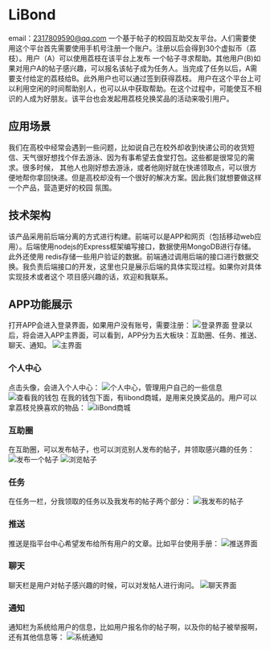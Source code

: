 # LiBond
email：2317809590@qq.com
一个基于帖子的校园互助交友平台。人们需要使用这个平台首先需要使用手机号注册一个账户。注册以后会得到30个虚拟币（荔枝）。用户（A）可以使用荔枝在该平台上发布
一个帖子寻求帮助。其他用户(B)如果对用户A的帖子感兴趣，可以报名该帖子成为任务人。当完成了任务以后，A需要支付给定的荔枝给B。此外用户也可以通过签到获得荔枝。
用户在这个平台上可以利用空闲的时间帮助别人，也可以从中获取帮助。在这个过程中，可能使互不相识的人成为好朋友。该平台也会发起用荔枝兑换奖品的活动来吸引用户。
## 应用场景
我们在高校中经常会遇到一些问题，比如说自己在校外却收到快递公司的收货短信、天气很好想找个伴去游泳、因为有事希望去食堂打包。这些都是很常见的需求。很多时候，
其他人也刚好想去游泳，或者他刚好就在快递领取点，可以很方便地帮你拿回快递。但是高校却没有一个很好的解决方案。因此我们就想要做这样一个产品，营造更好的校园
氛围。

## 技术架构
该产品采用前后端分离的方式进行构建。前端可以是APP和网页（包括移动web应用）。后端使用nodejs的Express框架编写接口，数据使用MongoDB进行存储。此外还使用
redis存储一些用户验证的数据。前端通过调用后端的接口进行数据交换。我负责后端接口的开发，这里也只是展示后端的具体实现过程。如果你对具体实现技术或者这个
项目感兴趣的话，欢迎和我联系。

## APP功能展示
打开APP会进入登录界面，如果用户没有账号，需要注册：
![登录界面](https://github.com/Roujack/LiBond/blob/master/pictures/%E5%BE%AE%E4%BF%A1%E5%9B%BE%E7%89%87_20170523161817.jpg)
登录以后，将会进入APP主界面，可以看到，APP分为五大板块：互助圈、任务、推送、聊天、通知。
![主界面](https://github.com/Roujack/LiBond/blob/master/pictures/%E5%BE%AE%E4%BF%A1%E5%9B%BE%E7%89%87_20170523161821.jpg)
### 个人中心
点击头像，会进入个人中心：
![个人中心，管理用户自己的一些信息](https://github.com/Roujack/LiBond/blob/master/pictures/%E5%BE%AE%E4%BF%A1%E5%9B%BE%E7%89%87_20170523161807.jpg)
![查看我的钱包](https://github.com/Roujack/LiBond/blob/master/pictures/%E5%BE%AE%E4%BF%A1%E5%9B%BE%E7%89%87_20170523161837.jpg)
在我的钱包下面，有libond商城，是用来兑换奖品的。用户可以拿荔枝兑换喜欢的物品：
![liBond商城](https://github.com/Roujack/LiBond/blob/master/pictures/%E5%BE%AE%E4%BF%A1%E5%9B%BE%E7%89%87_20170523161843.jpg)
### 互助圈
在互助圈，可以发布帖子，也可以浏览别人发布的帖子，并领取感兴趣的任务：
![发布一个帖子](https://github.com/Roujack/LiBond/blob/master/pictures/%E5%BE%AE%E4%BF%A1%E5%9B%BE%E7%89%87_20170523161826.jpg)
![浏览帖子](https://github.com/Roujack/LiBond/blob/master/pictures/%E5%BE%AE%E4%BF%A1%E5%9B%BE%E7%89%87_20170523161831.jpg)
### 任务
在任务一栏，分我领取的任务以及我发布的帖子两个部分：
![我发布的帖子](https://github.com/Roujack/LiBond/blob/master/pictures/%E5%BE%AE%E4%BF%A1%E5%9B%BE%E7%89%87_20170523161854.jpg)
### 推送
推送是指平台中心希望发布给所有用户的文章。比如平台使用手册：
![推送界面](https://github.com/Roujack/LiBond/blob/master/pictures/%E5%BE%AE%E4%BF%A1%E5%9B%BE%E7%89%87_20170523161858.jpg)
### 聊天
聊天栏是用户对帖子感兴趣的时候，可以对发帖人进行询问。
![聊天界面](https://github.com/Roujack/LiBond/blob/master/pictures/%E5%BE%AE%E4%BF%A1%E5%9B%BE%E7%89%87_20170523161908.jpg)

### 通知
通知栏为系统给用户的信息，比如用户报名你的帖子啊，以及你的帖子被举报啊，还有其他信息等：
![系统通知](https://github.com/Roujack/LiBond/blob/master/pictures/%E5%BE%AE%E4%BF%A1%E5%9B%BE%E7%89%87_20170523161912.jpg)
